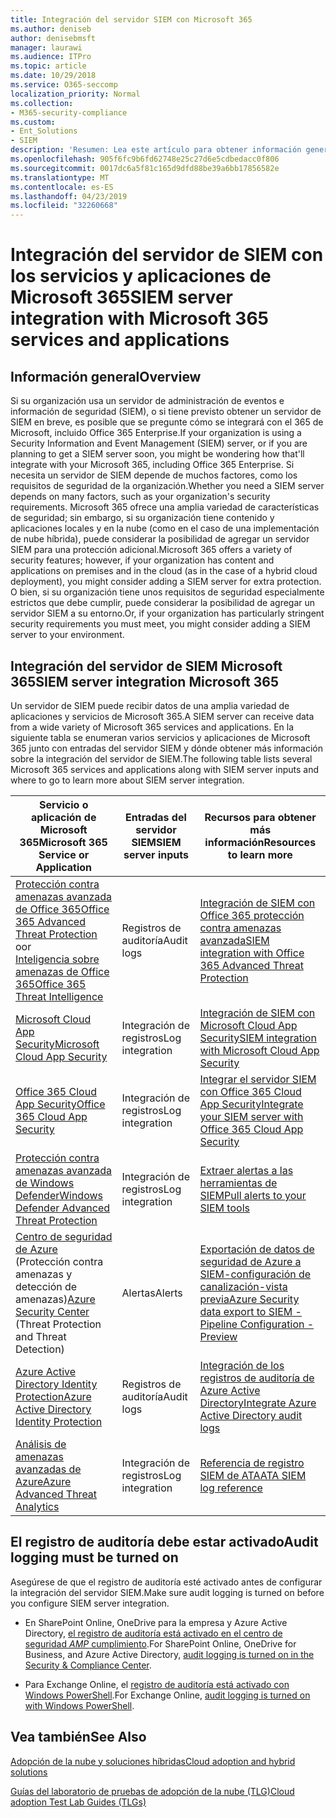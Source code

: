 ```yaml
---
title: Integración del servidor SIEM con Microsoft 365
ms.author: deniseb
author: denisebmsft
manager: laurawi
ms.audience: ITPro
ms.topic: article
ms.date: 10/29/2018
ms.service: O365-seccomp
localization_priority: Normal
ms.collection:
- M365-security-compliance
ms.custom:
- Ent_Solutions
- SIEM
description: 'Resumen: Lea este artículo para obtener información general sobre la integración del servidor SIEM con Microsoft 365.'
ms.openlocfilehash: 905f6fc9b6fd62748e25c27d6e5cdbedacc0f806
ms.sourcegitcommit: 0017dc6a5f81c165d9dfd88be39a6bb17856582e
ms.translationtype: MT
ms.contentlocale: es-ES
ms.lasthandoff: 04/23/2019
ms.locfileid: "32260668"
---
```

# <a name="siem-server-integration-with-microsoft-365-services-and-applications"></a><span data-ttu-id="e0c4b-103">Integración del servidor de SIEM con los servicios y aplicaciones de Microsoft 365</span><span class="sxs-lookup"><span data-stu-id="e0c4b-103">SIEM server integration with Microsoft 365 services and applications</span></span>

## <a name="overview"></a><span data-ttu-id="e0c4b-104">Información general</span><span class="sxs-lookup"><span data-stu-id="e0c4b-104">Overview</span></span>

<span data-ttu-id="e0c4b-105">Si su organización usa un servidor de administración de eventos e información de seguridad (SIEM), o si tiene previsto obtener un servidor de SIEM en breve, es posible que se pregunte cómo se integrará con el 365 de Microsoft, incluido Office 365 Enterprise.</span><span class="sxs-lookup"><span data-stu-id="e0c4b-105">If your organization is using a Security Information and Event Management (SIEM) server, or if you are planning to get a SIEM server soon, you might be wondering how that'll integrate with your Microsoft 365, including Office 365 Enterprise.</span></span> <span data-ttu-id="e0c4b-106">Si necesita un servidor de SIEM depende de muchos factores, como los requisitos de seguridad de la organización.</span><span class="sxs-lookup"><span data-stu-id="e0c4b-106">Whether you need a SIEM server depends on many factors, such as your organization's security requirements.</span></span> <span data-ttu-id="e0c4b-107">Microsoft 365 ofrece una amplia variedad de características de seguridad; sin embargo, si su organización tiene contenido y aplicaciones locales y en la nube (como en el caso de una implementación de nube híbrida), puede considerar la posibilidad de agregar un servidor SIEM para una protección adicional.</span><span class="sxs-lookup"><span data-stu-id="e0c4b-107">Microsoft 365 offers a variety of security features; however, if your organization has content and applications on premises and in the cloud (as in the case of a hybrid cloud deployment), you might consider adding a SIEM server for extra protection.</span></span> <span data-ttu-id="e0c4b-108">O bien, si su organización tiene unos requisitos de seguridad especialmente estrictos que debe cumplir, puede considerar la posibilidad de agregar un servidor SIEM a su entorno.</span><span class="sxs-lookup"><span data-stu-id="e0c4b-108">Or, if your organization has particularly stringent security requirements you must meet, you might consider adding a SIEM server to your environment.</span></span>

## <a name="siem-server-integration-microsoft-365"></a><span data-ttu-id="e0c4b-109">Integración del servidor de SIEM Microsoft 365</span><span class="sxs-lookup"><span data-stu-id="e0c4b-109">SIEM server integration Microsoft 365</span></span>

<span data-ttu-id="e0c4b-110">Un servidor de SIEM puede recibir datos de una amplia variedad de aplicaciones y servicios de Microsoft 365.</span><span class="sxs-lookup"><span data-stu-id="e0c4b-110">A SIEM server can receive data from a wide variety of Microsoft 365 services and applications.</span></span> <span data-ttu-id="e0c4b-111">En la siguiente tabla se enumeran varios servicios y aplicaciones de Microsoft 365 junto con entradas del servidor SIEM y dónde obtener más información sobre la integración del servidor de SIEM.</span><span class="sxs-lookup"><span data-stu-id="e0c4b-111">The following table lists several Microsoft 365 services and applications along with SIEM server inputs and where to go to learn more about SIEM server integration.</span></span> 

| <span data-ttu-id="e0c4b-112">Servicio o aplicación de Microsoft 365</span><span class="sxs-lookup"><span data-stu-id="e0c4b-112">Microsoft 365 Service or Application</span></span> | <span data-ttu-id="e0c4b-113">Entradas del servidor SIEM</span><span class="sxs-lookup"><span data-stu-id="e0c4b-113">SIEM server inputs</span></span> | <span data-ttu-id="e0c4b-114">Recursos para obtener más información</span><span class="sxs-lookup"><span data-stu-id="e0c4b-114">Resources to learn more</span></span> |
| --- | --- | --- |
| [<span data-ttu-id="e0c4b-115">Protección contra amenazas avanzada de Office 365</span><span class="sxs-lookup"><span data-stu-id="e0c4b-115">Office 365 Advanced Threat Protection</span></span>](office-365-atp.md) <br/>   <span data-ttu-id="e0c4b-116">o</span><span class="sxs-lookup"><span data-stu-id="e0c4b-116">or</span></span>   <br/>[<span data-ttu-id="e0c4b-117">Inteligencia sobre amenazas de Office 365</span><span class="sxs-lookup"><span data-stu-id="e0c4b-117">Office 365 Threat Intelligence</span></span>](office-365-ti.md) | <span data-ttu-id="e0c4b-118">Registros de auditoría</span><span class="sxs-lookup"><span data-stu-id="e0c4b-118">Audit logs</span></span> | [<span data-ttu-id="e0c4b-119">Integración de SIEM con Office 365 protección contra amenazas avanzada</span><span class="sxs-lookup"><span data-stu-id="e0c4b-119">SIEM integration with Office 365 Advanced Threat Protection</span></span>](siem-integration-with-office-365-ti.md) |
| [<span data-ttu-id="e0c4b-120">Microsoft Cloud App Security</span><span class="sxs-lookup"><span data-stu-id="e0c4b-120">Microsoft Cloud App Security</span></span>](https://docs.microsoft.com/cloud-app-security/what-is-cloud-app-security) | <span data-ttu-id="e0c4b-121">Integración de registros</span><span class="sxs-lookup"><span data-stu-id="e0c4b-121">Log integration</span></span> | [<span data-ttu-id="e0c4b-122">Integración de SIEM con Microsoft Cloud App Security</span><span class="sxs-lookup"><span data-stu-id="e0c4b-122">SIEM integration with Microsoft Cloud App Security</span></span>](https://docs.microsoft.com/cloud-app-security/siem) |
| [<span data-ttu-id="e0c4b-123">Office 365 Cloud App Security</span><span class="sxs-lookup"><span data-stu-id="e0c4b-123">Office 365 Cloud App Security</span></span>](office-365-cas-overview.md) | <span data-ttu-id="e0c4b-124">Integración de registros</span><span class="sxs-lookup"><span data-stu-id="e0c4b-124">Log integration</span></span> | [<span data-ttu-id="e0c4b-125">Integrar el servidor SIEM con Office 365 Cloud App Security</span><span class="sxs-lookup"><span data-stu-id="e0c4b-125">Integrate your SIEM server with Office 365 Cloud App Security</span></span>](integrate-your-siem-server-with-office-365-cas.md) |
| [<span data-ttu-id="e0c4b-126">Protección contra amenazas avanzada de Windows Defender</span><span class="sxs-lookup"><span data-stu-id="e0c4b-126">Windows Defender Advanced Threat Protection</span></span>](https://docs.microsoft.com/windows/security/threat-protection/) | <span data-ttu-id="e0c4b-127">Integración de registros</span><span class="sxs-lookup"><span data-stu-id="e0c4b-127">Log integration</span></span> | [<span data-ttu-id="e0c4b-128">Extraer alertas a las herramientas de SIEM</span><span class="sxs-lookup"><span data-stu-id="e0c4b-128">Pull alerts to your SIEM tools</span></span>](https://docs.microsoft.com/windows/security/threat-protection/windows-defender-atp/configure-siem-windows-defender-advanced-threat-protection) |
| <span data-ttu-id="e0c4b-129">[Centro de seguridad de Azure](https://docs.microsoft.com/azure/security-center/security-center-intro) (Protección contra amenazas y detección de amenazas)</span><span class="sxs-lookup"><span data-stu-id="e0c4b-129">[Azure Security Center](https://docs.microsoft.com/azure/security-center/security-center-intro) (Threat Protection and Threat Detection)</span></span> | <span data-ttu-id="e0c4b-130">Alertas</span><span class="sxs-lookup"><span data-stu-id="e0c4b-130">Alerts</span></span> | [<span data-ttu-id="e0c4b-131">Exportación de datos de seguridad de Azure a SIEM-configuración de canalización-vista previa</span><span class="sxs-lookup"><span data-stu-id="e0c4b-131">Azure Security data export to SIEM - Pipeline Configuration - Preview</span></span>](https://docs.microsoft.com/azure/security-center/security-center-export-data-to-siem) |
| [<span data-ttu-id="e0c4b-132">Azure Active Directory Identity Protection</span><span class="sxs-lookup"><span data-stu-id="e0c4b-132">Azure Active Directory Identity Protection</span></span>](https://docs.microsoft.com/azure/active-directory/identity-protection/overview) | <span data-ttu-id="e0c4b-133">Registros de auditoría</span><span class="sxs-lookup"><span data-stu-id="e0c4b-133">Audit logs</span></span> | [<span data-ttu-id="e0c4b-134">Integración de los registros de auditoría de Azure Active Directory</span><span class="sxs-lookup"><span data-stu-id="e0c4b-134">Integrate Azure Active Directory audit logs</span></span>](https://docs.microsoft.com/azure/security/security-azure-log-integration-ad) |
| [<span data-ttu-id="e0c4b-135">Análisis de amenazas avanzadas de Azure</span><span class="sxs-lookup"><span data-stu-id="e0c4b-135">Azure Advanced Threat Analytics</span></span>](https://docs.microsoft.com/azure/security/azure-threat-detection) | <span data-ttu-id="e0c4b-136">Integración de registros</span><span class="sxs-lookup"><span data-stu-id="e0c4b-136">Log integration</span></span> | [<span data-ttu-id="e0c4b-137">Referencia de registro SIEM de ATA</span><span class="sxs-lookup"><span data-stu-id="e0c4b-137">ATA SIEM log reference</span></span>](https://docs.microsoft.com/advanced-threat-analytics/cef-format-sa) |

## <a name="audit-logging-must-be-turned-on"></a><span data-ttu-id="e0c4b-138">El registro de auditoría debe estar activado</span><span class="sxs-lookup"><span data-stu-id="e0c4b-138">Audit logging must be turned on</span></span>

<span data-ttu-id="e0c4b-139">Asegúrese de que el registro de auditoría esté activado antes de configurar la integración del servidor SIEM.</span><span class="sxs-lookup"><span data-stu-id="e0c4b-139">Make sure audit logging is turned on before you configure SIEM server integration.</span></span> 

- <span data-ttu-id="e0c4b-140">En SharePoint Online, OneDrive para la empresa y Azure Active Directory, [el registro de auditoría está activado en el centro de seguridad _AMP_ cumplimiento](https://docs.microsoft.com/office365/securitycompliance/turn-audit-log-search-on-or-off).</span><span class="sxs-lookup"><span data-stu-id="e0c4b-140">For SharePoint Online, OneDrive for Business, and Azure Active Directory, [audit logging is turned on in the Security & Compliance Center](https://docs.microsoft.com/office365/securitycompliance/turn-audit-log-search-on-or-off).</span></span>

- <span data-ttu-id="e0c4b-141">Para Exchange Online, el [registro de auditoría está activado con Windows PowerShell](https://docs.microsoft.com/office365/securitycompliance/enable-mailbox-auditing).</span><span class="sxs-lookup"><span data-stu-id="e0c4b-141">For Exchange Online, [audit logging is turned on with Windows PowerShell](https://docs.microsoft.com/office365/securitycompliance/enable-mailbox-auditing).</span></span>
 
## <a name="see-also"></a><span data-ttu-id="e0c4b-142">Vea también</span><span class="sxs-lookup"><span data-stu-id="e0c4b-142">See Also</span></span>

[<span data-ttu-id="e0c4b-143">Adopción de la nube y soluciones híbridas</span><span class="sxs-lookup"><span data-stu-id="e0c4b-143">Cloud adoption and hybrid solutions</span></span>](https://docs.microsoft.com/office365/enterprise/cloud-adoption-and-hybrid-solutions)
  
[<span data-ttu-id="e0c4b-144">Guías del laboratorio de pruebas de adopción de la nube (TLG)</span><span class="sxs-lookup"><span data-stu-id="e0c4b-144">Cloud adoption Test Lab Guides (TLGs)</span></span>](https://docs.microsoft.com/office365/enterprise/cloud-adoption-test-lab-guides-tlgs)


